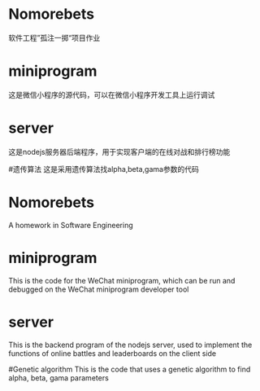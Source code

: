 # Nomorebets
软件工程”孤注一掷“项目作业

# miniprogram
这是微信小程序的源代码，可以在微信小程序开发工具上运行调试

# server
这是nodejs服务器后端程序，用于实现客户端的在线对战和排行榜功能

#遗传算法
这是采用遗传算法找alpha,beta,gama参数的代码


# Nomorebets
A homework in Software Engineering

# miniprogram
This is the code for the WeChat miniprogram, which can be run and debugged on the WeChat miniprogram developer tool

# server
This is the backend program of the nodejs server, used to implement the functions of online battles and leaderboards on the client side

#Genetic algorithm
This is the code that uses a genetic algorithm to find alpha, beta, gama parameters

